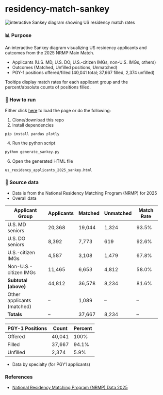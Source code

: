 # residency-match-sankey

![interactive Sankey diagram showing US residency match rates](https://github.com/nickmmark/residency-match-sankey/blob/main/residency_applicants_figure.jpg)


### 📊 Purpose
An interactive Sankey diagram visualizing US residency applicants and outcomes from the 2025 NRMP Main Match.

* Applicants (U.S. MD, U.S. DO, U.S.-citizen IMGs, non-U.S. IMGs, others)
* Outcomes (Matched, Unfilled positions, Unmatched)
* PGY-1 positions offered/filled (40,041 total; 37,667 filled, 2,374 unfilled)

Tooltips display match rates for each applicant group and the percent/absolute counts of positions filled.


### 🏃 How to run
Either click [here](https://nickmmark.github.io/residency-match-sankey/) to load the page or do the following:
1. Clone/download this repo
2. Install dependencies
```bash
pip install pandas plotly
```   
4. Run the python script
```bash
python generate_sankey.py
```
6. Open the generated HTML file
```
us_residency_applicants_2025_sankey.html
```

### 📖 Source data 
* Data is from the National Residency Matching Program (NRMP) for 2025
* Overall data

| Applicant Group            | Applicants | Matched | Unmatched | Match Rate |
|----------------------------|------------|---------|-----------|------------|
| U.S. MD seniors            | 20,368     | 19,044  | 1,324     | 93.5%      |
| U.S. DO seniors            | 8,392      | 7,773   | 619       | 92.6%      |
| U.S.-citizen IMGs          | 4,587      | 3,108   | 1,479     | 67.8%      |
| Non-U.S.-citizen IMGs      | 11,465     | 6,653   | 4,812     | 58.0%      |
| **Subtotal (above)**       | 44,812     | 36,578  | 8,234     | 81.6%      |
| Other applicants (matched) | –          | 1,089   | –         | –          |
| **Totals**                 | –          | 37,667  | 8,234     | –          |

| PGY-1 Positions | Count  | Percent |
|-----------------|--------|---------|
| Offered         | 40,041 | 100%    |
| Filled          | 37,667 | 94.1%   |
| Unfilled        | 2,374  | 5.9%    |

* Data by specialty (for PGY1 applicants)


### References
* [National Residency Matching Program (NRMP) Data 2025](https://www.nrmp.org/wp-content/uploads/2025/03/Advance_Data_Tables_2025.pdf)
